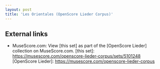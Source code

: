 ```yaml
---
layout: post
title: 'Les Orientales (OpenScore Lieder Corpus)'
---
```


## External links

- MuseScore.com: View [this set] as part of the [OpenScore Lieder] collection on MuseScore.com.
[this set]: https://musescore.com/openscore-lieder-corpus/sets/5101248
[OpenScore Lieder]: https://musescore.com/openscore-lieder-corpus
